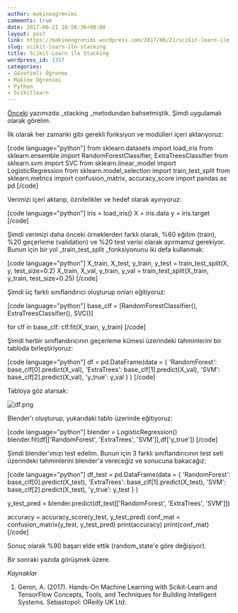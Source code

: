```yaml
---
author: makineogrenimi
comments: true
date: 2017-06-21 16:56:36+00:00
layout: post
link: https://makineogrenimi.wordpress.com/2017/06/21/scikit-learn-ile-stacking/
slug: scikit-learn-ile-stacking
title: Scikit-Learn ile Stacking
wordpress_id: 1317
categories:
- Gözetimli Öğrenme
- Makine Öğrenimi
- Python
- Scikitlearn
---
```


[Önceki](https://makineogrenimi.wordpress.com/2017/06/19/modellerin-birlestirilmesi-ensemble-learning-4/) yazımızda _stacking _metodundan bahsetmiştik. Şimdi uygulamalı olarak görelim.

İlk olarak her zamanki gibi gerekli fonksiyon ve modülleri içeri aktarıyoruz:

[code language="python"]
from sklearn.datasets import load_iris
from sklearn.ensemble import RandomForestClassifier, ExtraTreesClassifier
from sklearn.svm import SVC
from sklearn.linear_model import LogisticRegression
from sklearn.model_selection import train_test_split
from sklearn.metrics import confusion_matrix, accuracy_score
import pandas as pd
[/code]

Verimizi içeri aktarıp, öznitelikler ve hedef olarak ayırıyoruz:

[code language="python"]
iris = load_iris()
X = iris.data
y = iris.target
[/code]

Şimdi verimizi daha önceki örneklerden farklı olarak, %60 eğitim (train), %20 geçerleme (validation) ve %20 test verisi olarak ayırmamız gerekiyor. Bunun için bir yol _train_test_split _fonksiyonunu iki defa kullanmak:

[code language="python"]
X_train, X_test, y_train, y_test = train_test_split(X, y, test_size=0.2)
X_train, X_val, y_train, y_val = train_test_split(X_train, y_train, test_size=0.25)
[/code]

Şimdi üç farklı sınıflandırıcı oluşturup onları eğitiyoruz:

[code language="python"]
base_clf = [RandomForestClassifier(), ExtraTreesClassifier(), SVC()]

for clf in base_clf:
    clf.fit(X_train, y_train)
[/code]

Şimdi herbir sınıflandırıcının geçerleme kümesi üzerindeki tahminlerini bir tabloda birleştiriyoruz:

[code language="python"]
df = pd.DataFrame(data = { 'RandomForest': base_clf[0].predict(X_val),
                           'ExtraTrees': base_clf[1].predict(X_val),
                           'SVM': base_clf[2].predict(X_val),
                           'y_true': y_val
                         }
                 )
[/code]

Tabloya göz atarsak:

![df.png](https://makineogrenimi.files.wordpress.com/2017/06/df.png)

Blender'ı oluşturup, yukarıdaki tablo üzerinde eğitiyoruz:

[code language="python"]
blender = LogisticRegression()
blender.fit(df[['RandomForest', 'ExtraTrees', 'SVM']],df['y_true'])
[/code]

Şimdi blender'ımızı test edelim. Bunun için 3 farklı sınıflandırıcının test seti üzerindeki tahminlerini blender'a vereceğiz ve sonucuna bakacağız:

[code language="python"]
df_test = pd.DataFrame(data = { 'RandomForest': base_clf[0].predict(X_test),
                                'ExtraTrees': base_clf[1].predict(X_test),
                                'SVM': base_clf[2].predict(X_test),
                                'y_true': y_test
                              }
                      )

y_test_pred = blender.predict(df_test[['RandomForest', 'ExtraTrees', 'SVM']])

accuracy = accuracy_score(y_test, y_test_pred)
conf_mat = confusion_matrix(y_test, y_test_pred)
print(accuracy)
print(conf_mat)
[/code]

Sonuç olarak %90 başarı elde ettik (random_state'e göre değişiyor).

Bir sonraki yazıda görüşmek üzere.

_Kaynaklar_




    
  1. Geron, A. (2017). Hands-On Machine Learning with Scikit-Learn and TensorFlow Concepts, Tools, and Techniques for Building Intelligent Systems. Sebastopol: OReilly UK Ltd.


